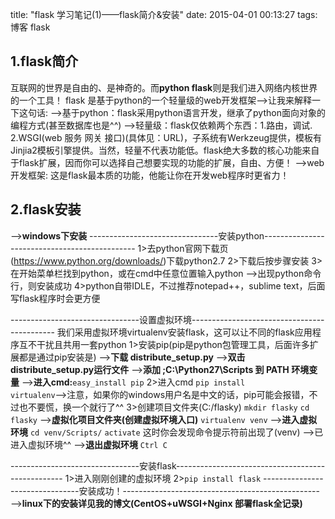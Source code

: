 title: "flask 学习笔记(1)——flask简介&安装"
date: 2015-04-01 00:13:27
tags: 博客 flask

1.flask简介
---
互联网的世界是自由的、是神奇的。而<strong>python flask</strong>则是我们进入网络内核世界的一个工具！
flask 是基于python的一个轻量级的web开发框架——>让我来解释一下这句话:
——>基于python：flask采用python语言开发，继承了python面向对象的编程方式(甚至数据库也是^^)
——>轻量级：flask仅依赖两个东西：1.路由，调试. 2.WSGI(web 服务 网关 接口)(具体见：URL)，子系统有Werkzeug提供，模板有Jinjia2模板引擎提供。当然，轻量不代表功能低。flask绝大多数的核心功能来自于flask扩展，因而你可以选择自己想要实现的功能的扩展，自由、方便！
——>web开发框架: 这是flask最本质的功能，他能让你在开发web程序时更省力！

2.flask安装
---
——><strong>windows下安装</strong>
--------------------------------安装python----------------------------------------------
1>去python官网下载页(https://www.python.org/downloads/)下载python2.7
2>下载后按步骤安装
3>在开始菜单栏找到python，或在cmd中任意位置输入python ——>出现python命令行，则安装成功
4>python自带IDLE，不过推荐notepad++，sublime text，后面写flask程序时会更方便

--------------------------------设置虚拟环境--------------------------------------------
我们采用虚拟环境virtualenv安装flask，这可以让不同的flask应用程序互不干扰且共用一套python
1>安装pip(pip是python包管理工具，后面许多扩展都是通过pip安装是)
——><strong>下载 distribute_setup.py</strong>
——><strong>双击 distribute_setup.py运行文件</strong>
——><strong>添加 ;C:\Python27\Scripts 到 PATH 环境变量</strong>
——><strong>进入cmd:</strong><code>easy_install pip</code>
2>进入cmd 
<code>pip install virtualenv</code>——>注意，如果你的windows用户名是中文的话，pip可能会报错，不过也不要慌，换一个就行了^^
3>创建项目文件夹(C:/flasky)
<code>mkdir flasky</code>
<code>cd flasky</code>
——><strong>虚拟化项目文件夹(创建虚拟环境入口)</strong>
<code>virtualenv venv</code>
——><strong>进入虚拟环境</strong>
<code>cd venv/Scripts/</code>
<code>activate</code>
这时你会发现命令提示符前出现了(venv) ——>已进入虚拟环境^^
——><strong>退出虚拟环境</strong>
<code>Ctrl C</code>

--------------------------------安装flask--------------------------------------------------
1>进入刚刚创建的虚拟环境
2><code>pip install flask</code>
--------------------------------安装成功！-------------------------------------------------
——><strong>linux下的安装详见我的博文(CentOS+uWSGI+Nginx 部署flask全记录)</strong>
